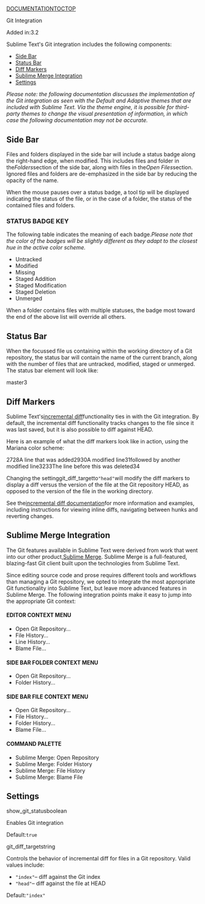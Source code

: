 # 
[DOCUMENTATION](index)[TOC](git_integration#toc)[TOP](git_integration#)

Git Integration

Added in:3.2

Sublime Text's Git integration includes the following components:

*   [Side Bar](git_integration#side_bar)
*   [Status Bar](git_integration#status_bar)
*   [Diff Markers](git_integration#diff_markers)
*   [Sublime Merge Integration](git_integration#sublime_merge)
*   [Settings](git_integration#settings)

*Please note: the following documentation discusses the implementation of the Git integration as seen with the Default and Adaptive themes that are included with Sublime Text. Via the theme engine, it is possible for third-party themes to change the visual presentation of information, in which case the following documentation may not be accurate.*

## Side Bar

Files and folders displayed in the side bar will include a status badge along the right-hand edge, when modified. This includes files and folder in the*Folders*section of the side bar, along with files in the*Open Files*section. Ignored files and folders are de-emphasized in the side bar by reducing the opacity of the name.

When the mouse pauses over a status badge, a tool tip will be displayed indicating the status of the file, or in the case of a folder, the status of the contained files and folders.

### STATUS BADGE KEY

The following table indicates the meaning of each badge.*Please note that the color of the badges will be slightly different as they adapt to the closest hue in the active color scheme.*

*   Untracked
*   Modified
*   Missing
*   Staged Addition
*   Staged Modification
*   Staged Deletion
*   Unmerged

When a folder contains files with multiple statuses, the badge most toward the end of the above list will override all others.

## Status Bar

When the focussed file us containing within the working directory of a Git repository, the status bar will contain the name of the current branch, along with the number of files that are untracked, modified, staged or unmerged. The status bar element will look like:

master3

## Diff Markers

Sublime Text's[incremental diff](incremental_diff)functionality ties in with the Git integration. By default, the incremental diff functionality tracks changes to the file since it was last saved, but it is also possible to diff against HEAD.

Here is an example of what the diff markers look like in action, using the Mariana color scheme:

2728A line that was added2930A modified line31followed by another modified line3233The line before this was deleted34

Changing the settinggit\_diff\_targetto`"head"`will modify the diff markers to display a diff versus the version of the file at the Git repository HEAD, as opposed to the version of the file in the working directory.

See the[incremental diff documentation](incremental_diff)for more information and examples, including instructions for viewing inline diffs, navigating between hunks and reverting changes.

## Sublime Merge Integration

The Git features available in Sublime Text were derived from work that went into our other product,[Sublime Merge](https://www.sublimemerge.com/). Sublime Merge is a full-featured, blazing-fast Git client built upon the technologies from Sublime Text.

Since editing source code and prose requires different tools and workflows than managing a Git repository, we opted to integrate the most appropriate Git functionality into Sublime Text, but leave more advanced features in Sublime Merge. The following integration points make it easy to jump into the appropriate Git context:

#### EDITOR CONTEXT MENU

*   Open Git Repository…
*   File History…
*   Line History…
*   Blame File…

#### SIDE BAR FOLDER CONTEXT MENU

*   Open Git Repository…
*   Folder History…

#### SIDE BAR FILE CONTEXT MENU

*   Open Git Repository…
*   File History…
*   Folder History…
*   Blame File…

#### COMMAND PALETTE

*   Sublime Merge: Open Repository
*   Sublime Merge: Folder History
*   Sublime Merge: File History
*   Sublime Merge: Blame File

## Settings

show\_git\_statusboolean

Enables Git integration

Default:`true`

git\_diff\_targetstring

Controls the behavior of incremental diff for files in a Git repository. Valid values include:

*   `"index"`– diff against the Git index
*   `"head"`– diff against the file at HEAD

Default:`"index"`